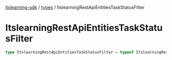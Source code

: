 [itslearning-sdk](../../modules.md) / [types](../index.md) / ItslearningRestApiEntitiesTaskStatusFilter

# ItslearningRestApiEntitiesTaskStatusFilter

```ts
type ItslearningRestApiEntitiesTaskStatusFilter = typeof ItslearningRestApiEntitiesTaskStatusFilter[keyof typeof ItslearningRestApiEntitiesTaskStatusFilter];
```
